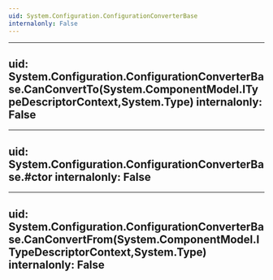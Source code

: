 ```yaml
---
uid: System.Configuration.ConfigurationConverterBase
internalonly: False
---
```


---
uid: System.Configuration.ConfigurationConverterBase.CanConvertTo(System.ComponentModel.ITypeDescriptorContext,System.Type)
internalonly: False
---

---
uid: System.Configuration.ConfigurationConverterBase.#ctor
internalonly: False
---

---
uid: System.Configuration.ConfigurationConverterBase.CanConvertFrom(System.ComponentModel.ITypeDescriptorContext,System.Type)
internalonly: False
---
